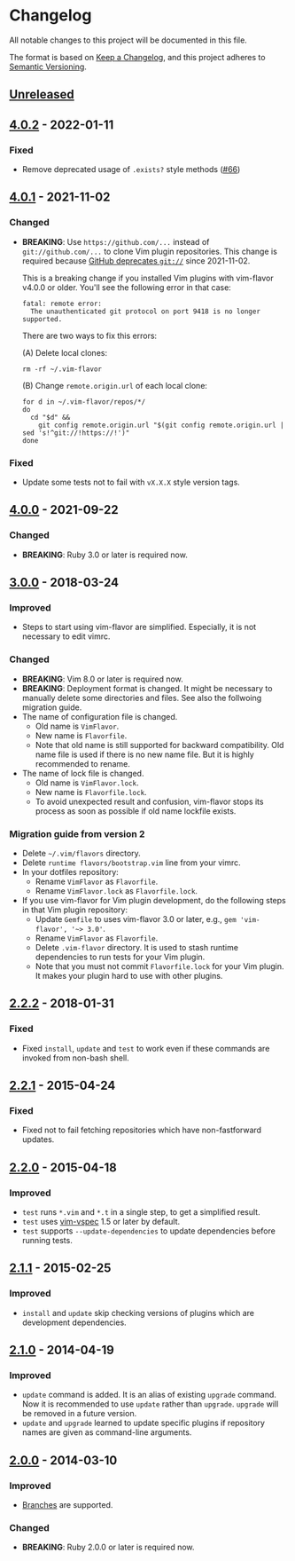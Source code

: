# Changelog

All notable changes to this project will be documented in this file.

The format is based on [Keep a Changelog](https://keepachangelog.com/en/1.0.0/),
and this project adheres to [Semantic Versioning](https://semver.org/spec/v2.0.0.html).




## [Unreleased](https://github.com/kana/vim-flavor/compare/v4.0.2...master)




## [4.0.2](https://github.com/kana/vim-flavor/compare/v4.0.1...v4.0.2) - 2022-01-11

### Fixed

* Remove deprecated usage of `.exists?` style methods ([#66](https://github.com/kana/vim-flavor/pull/66))




## [4.0.1](https://github.com/kana/vim-flavor/compare/v4.0.0...v4.0.1) - 2021-11-02

### Changed

* **BREAKING**: Use `https://github.com/...` instead of `git://github.com/...`
  to clone Vim plugin repositories.  This change is required because
  [GitHub deprecates `git://`](https://github.blog/2021-09-01-improving-git-protocol-security-github/)
  since 2021-11-02.

  This is a breaking change if you installed Vim plugins with vim-flavor v4.0.0
  or older.  You'll see the following error in that case:

      fatal: remote error:
        The unauthenticated git protocol on port 9418 is no longer supported.

  There are two ways to fix this errors:

  (A) Delete local clones:

      rm -rf ~/.vim-flavor

  (B) Change `remote.origin.url` of each local clone:

      for d in ~/.vim-flavor/repos/*/
      do
        cd "$d" &&
          git config remote.origin.url "$(git config remote.origin.url | sed 's!^git://!https://!')"
      done

### Fixed

- Update some tests not to fail with `vX.X.X` style version tags.




## [4.0.0](https://github.com/kana/vim-flavor/compare/v3.0.0...v4.0.0) - 2021-09-22

### Changed

* **BREAKING**: Ruby 3.0 or later is required now.




## [3.0.0](https://github.com/kana/vim-flavor/compare/v2.2.2...v3.0.0) - 2018-03-24

### Improved

* Steps to start using vim-flavor are simplified.  Especially, it is not
  necessary to edit vimrc.

### Changed

* **BREAKING**: Vim 8.0 or later is required now.
* **BREAKING**: Deployment format is changed.  It might be necessary to
  manually delete some directories and files.  See also the follwoing migration
  guide.
* The name of configuration file is changed.
  * Old name is `VimFlavor`.
  * New name is `Flavorfile`.
  * Note that old name is still supported for backward compatibility.  Old
    name file is used if there is no new name file.  But it is highly
    recommended to rename.
* The name of lock file is changed.
  * Old name is `VimFlavor.lock`.
  * New name is `Flavorfile.lock`.
  * To avoid unexpected result and confusion, vim-flavor stops its process as
    soon as possible if old name lockfile exists.

### Migration guide from version 2

* Delete `~/.vim/flavors` directory.
* Delete `runtime flavors/bootstrap.vim` line from your vimrc.
* In your dotfiles repository:
  * Rename `VimFlavor` as `Flavorfile`.
  * Rename `VimFlavor.lock` as `Flavorfile.lock`.
* If you use vim-flavor for Vim plugin development, do the following steps in
  that Vim plugin repository:
  * Update `Gemfile` to uses vim-flavor 3.0 or later,
    e.g., `gem 'vim-flavor', '~> 3.0'`.
  * Rename `VimFlavor` as `Flavorfile`.
  * Delete `.vim-flavor` directory.  It is used to stash runtime dependencies to
    run tests for your Vim plugin.
  * Note that you must not commit `Flavorfile.lock` for your Vim plugin.  It
    makes your plugin hard to use with other plugins.




## [2.2.2](https://github.com/kana/vim-flavor/compare/v2.2.1...v2.2.2) - 2018-01-31

### Fixed

* Fixed `install`, `update` and `test` to work even if these commands are
  invoked from non-bash shell.




## [2.2.1](https://github.com/kana/vim-flavor/compare/v2.2.0...v2.2.1) - 2015-04-24

### Fixed

* Fixed not to fail fetching repositories which have non-fastforward updates.




## [2.2.0](https://github.com/kana/vim-flavor/compare/v2.1.1...v2.2.0) - 2015-04-18

### Improved

* `test` runs `*.vim` and `*.t` in a single step, to get a simplified result.
* `test` uses [vim-vspec](https://github.com/kana/vim-vspec) 1.5 or later by
  default.
* `test` supports `--update-dependencies` to update dependencies before running
  tests.




## [2.1.1](https://github.com/kana/vim-flavor/compare/2.1.0...v2.1.1) - 2015-02-25

### Improved

* `install` and `update` skip checking versions of plugins which are
  development dependencies.




## [2.1.0](https://github.com/kana/vim-flavor/compare/2.0.0...2.1.0) - 2014-04-19

### Improved

* `update` command is added.  It is an alias of existing `upgrade` command.
  Now it is recommended to use `update` rather than `upgrade`.
  `upgrade` will be removed in a future version.
* `update` and `upgrade` learned to update specific plugins if repository names
  are given as command-line arguments.




## [2.0.0](https://github.com/kana/vim-flavor/compare/1.1.5...2.0.0) - 2014-03-10

### Improved

* [Branches](./branches) are supported.

### Changed

* **BREAKING**: Ruby 2.0.0 or later is required now.
